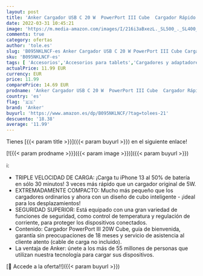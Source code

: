 ```yaml
---
layout: post
title: 'Anker Cargador USB C 20 W  PowerPort III Cube  Cargador Rápido 20W para iPhone 13/13 Mini/13 Pro/13 Pro Max/12  Galaxy  Pixel 4/3  iPad/iPad Mini  Blanco Cable no Incluido '
date: 2022-03-31 10:45:21
image: 'https://m.media-amazon.com/images/I/216i3aBxezL._SL500_._SL400_.jpg'
comments: true
category: ofertas
author: 'tole.es'
slug: 'B095NKLNCF-es Anker Cargador USB C 20 W PowerPort III Cube Cargador...'
sku: 'B095NKLNCF-es'
tags: [ 'Accesorios','Accesorios para tablets','Cargadores y adaptadores para tablets','Informática','anker','iphone', ]
actualPrice: 11.99 EUR
currency: EUR
price: 11.99
comparePrice: 14.69 EUR
prodname: 'Anker Cargador USB C 20 W  PowerPort III Cube  Cargador Rápido 20W para iPhone 13/13 Mini/13 Pro/13 Pro Max/12  Galaxy  Pixel 4/3  iPad/iPad Mini  Blanco Cable no Incluido '
country: 'es'
flag: '🇪🇸'
brand: 'Anker'
buyurl: 'https://www.amazon.es/dp/B095NKLNCF/?tag=tolees-21'
descuento: '18.38'
average: '11.99'
---
```


Tienes [{{< param title >}}]({{< param buyurl >}}) en el siguiente enlace!

[![{{< param prodname >}}]({{< param image >}})]({{< param buyurl >}})

ℹ️:

- TRIPLE VELOCIDAD DE CARGA: ¡Carga tu iPhone 13 al 50% de batería en sólo 30 minutos! 3 veces más rápido que un cargador original de 5W.
- EXTREMADAMENTE COMPACTO: Mucho más pequeño que los cargadores ordinarios y ahora con un diseño de cubo inteligente - ¡ideal para los desplazamientos!
- SEGURIDAD SUPERIOR: Está equipado con una gran variedad de funciones de seguridad, como control de temperatura y regulación de corriente, para proteger los dispositivos conectados.
- Contenido: Cargador PowerPort III 20W Cube, guía de bienvenida, garantía sin preocupaciones de 18 meses y servicio de asistencia al cliente atento (cable de carga no incluido).
- La ventaja de Anker: únete a los más de 55 millones de personas que utilizan nuestra tecnología para cargar sus dispositivos.

[🛒 Accede a la oferta!!]({{< param buyurl >}})

